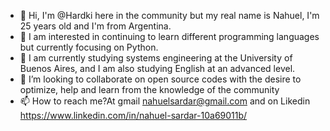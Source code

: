 - 👋 Hi, I'm @Hardki here in the community but my real name is Nahuel, I'm 25 years old and I'm from Argentina.
- 👀 I am interested in continuing to learn different programming languages but currently focusing on Python.
- 🌱 I am currently studying systems engineering at the University of Buenos Aires, and I am also studying English at an advanced level.
- 💞️ I’m looking to collaborate on open source codes with the desire to optimize, help and learn from the knowledge of the community
- 📫 How to reach me?At gmail nahuelsardar@gmail.com and on Likedin https://www.linkedin.com/in/nahuel-sardar-10a69011b/

<!---
Hardki/Hardki is a ✨ special ✨ repository because its `README.md` (this file) appears on your GitHub profile.
You can click the Preview link to take a look at your changes.
--->
